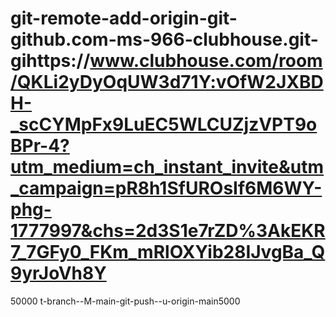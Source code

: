 # git-remote-add-origin-git-github.com-ms-966-clubhouse.git-gihttps://www.clubhouse.com/room/QKLi2yDyOqUW3d71Y:vOfW2JXBDH-_scCYMpFx9LuEC5WLCUZjzVPT9oBPr-4?utm_medium=ch_instant_invite&utm_campaign=pR8h1SfUROsIf6M6WY-phg-1777997&chs=2d3S1e7rZD%3AkEKR7_7GFy0_FKm_mRlOXYib28IJvgBa_Q9yrJoVh8Y
50000
t-branch--M-main-git-push--u-origin-main5000
